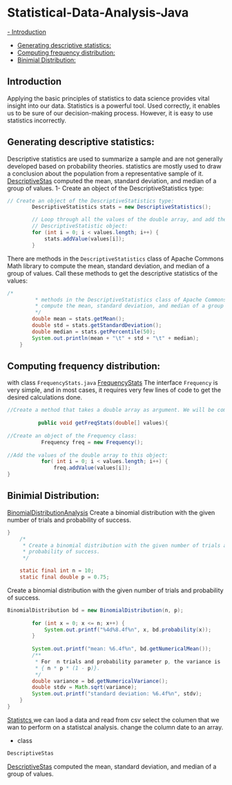 # Statistical-Data-Analysis-Java

[- Introduction](#introduction)
- [Generating descriptive statistics:](#des)
- [Computing frequency distribution:](#f)
- [Binimial Distribution:](#bi)

## Introduction <a name="introduction"></a>
Applying the basic principles of statistics to data science provides vital insight into our data. Statistics is a powerful tool. Used correctly, it enables us to be sure of our decision-making process. However, it is easy to use statistics incorrectly.

## Generating descriptive statistics: <a name="des"></a>
Descriptive statistics are used to summarize a sample and are not generally developed
based on probability theories. statistics are mostly used to draw a conclusion about the population from a representative sample of it.<br />
[DescriptiveStas](https://github.com/Daham-Mustaf/Statistical-Data-Analysis-Java/blob/main/src/statistics/DescriptiveStas.java) computed the mean, standard deviation, and median of a group of values. 
1- Create an object of the DescriptiveStatistics type:

```Java
// Create an object of the DescriptiveStatistics type:
		DescriptiveStatistics stats = new DescriptiveStatistics();

		// Loop through all the values of the double array, and add them to the
		// DescriptiveStatistic object:
		for (int i = 0; i < values.length; i++) {
			stats.addValue(values[i]);
		}
```
There are methods in the `DescriptiveStatistics` class of Apache Commons Math library to compute the mean, standard deviation, and median of a group of values. Call these methods to get the descriptive statistics of the values:

```Java
/*
		 * methods in the DescriptiveStatistics class of Apache Commons Math library to
		 * compute the mean, standard deviation, and median of a group of values
		 */
		double mean = stats.getMean();
		double std = stats.getStandardDeviation();
		double median = stats.getPercentile(50);
		System.out.println(mean + "\t" + std + "\t" + median);
	}
```

## Computing frequency distribution: <a name="f"></a>
with class `FrequencyStats.java` [FrequencyStats](https://github.com/Daham-Mustaf/Statistical-Data-Analysis-Java/blob/main/src/statistics/FrequencyStats.java)
The interface `Frequency` is very simple, and in most cases, it requires very few lines of code to get the desired calculations done.
```Java
//Create a method that takes a double array as argument. We will be computing the frequency distributions of the values of this array:
          
          public void getFreqStats(double[] values){
        
//Create an object of the Frequency class:
           Frequency freq = new Frequency();
          
//Add the values of the double array to this object:
           for( int i = 0; i < values.length; i++) {
               freq.addValue(values[i]);
}
```
## Binimial Distribution:<a name="bi"></a>
[BinomialDistributionAnalysis](https://github.com/Daham-Mustaf/Statistical-Data-Analysis-Java/blob/main/src/statistics/BinomialDistributionAnalysis.java) Create a binomial distribution with the given number of trials and probability of success.
```Java
}
	/*
	 * Create a binomial distribution with the given number of trials and
	 * probability of success.
	 */

	static final int n = 10;
	static final double p = 0.75;
```
Create a binomial distribution with the given number of trials and probability of success.
```Java
BinomialDistribution bd = new BinomialDistribution(n, p);
		
		for (int x = 0; x <= n; x++) {
			System.out.printf("%4d%8.4f%n", x, bd.probability(x));
		}
		
		System.out.printf("mean: %6.4f%n", bd.getNumericalMean());
		/**
	     * For  n trials and probability parameter p, the variance is
	     * { n * p * (1 - p)}.
	     */
		double variance = bd.getNumericalVariance();
		double stdv = Math.sqrt(variance);
		System.out.printf("standard deviation: %6.4f%n", stdv);
	}
}
```
[Statistcs ](https://github.com/Daham-Mustaf/Statistical-Data-Analysis-Java/blob/main/src/statistics/Statistcs.java) we can laod a data and read from csv select the columen that we wan to perform on a statistcal analysis. change the column date to an array. <br />
- class 
```Java
DescriptiveStas
```
[DescriptiveStas](https://github.com/Daham-Mustaf/Statistical-Data-Analysis-Java/blob/main/src/statistics/DescriptiveStas.java) computed the mean, standard deviation, and median of a group of values. 
